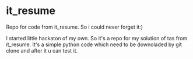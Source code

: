 # it_resume
Repo for code from it_resume. So i could never forget it:)

I started little hackaton of my own. So it's a repo for my solution of tas from it_resume. 
It's a simple python code which need to be downoladed by git clone and after it u can test it. 
